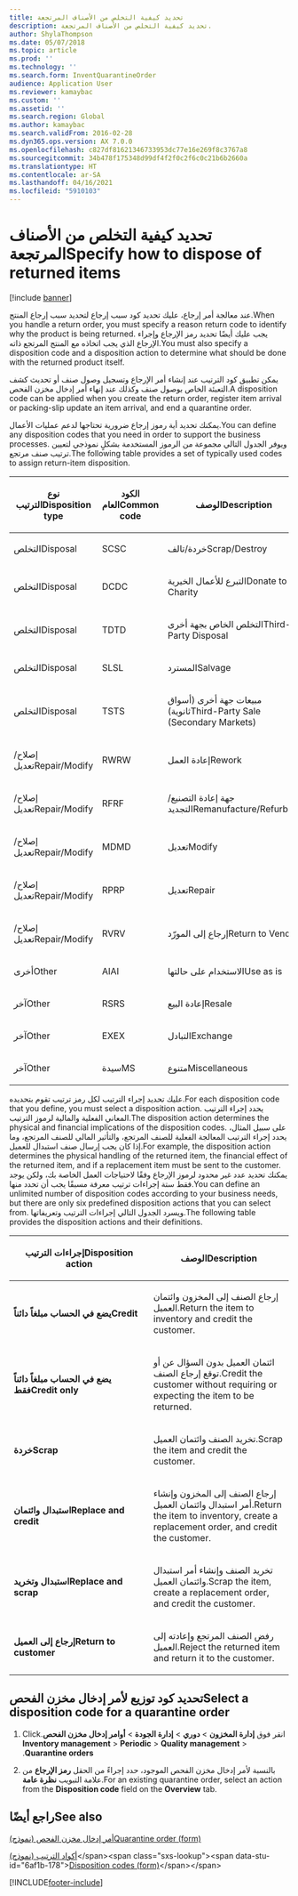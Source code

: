 ```yaml
---
title: تحديد كيفية التخلص من الأصناف المرتجعة
description: تحديد كيفية التخلص من الأصناف المرتجعة.
author: ShylaThompson
ms.date: 05/07/2018
ms.topic: article
ms.prod: ''
ms.technology: ''
ms.search.form: InventQuarantineOrder
audience: Application User
ms.reviewer: kamaybac
ms.custom: ''
ms.assetid: ''
ms.search.region: Global
ms.author: kamaybac
ms.search.validFrom: 2016-02-28
ms.dyn365.ops.version: AX 7.0.0
ms.openlocfilehash: c827df81621346733953dc77e16e269f8c3767a8
ms.sourcegitcommit: 34b478f175348d99df4f2f0c2f6c0c21b6b2660a
ms.translationtype: HT
ms.contentlocale: ar-SA
ms.lasthandoff: 04/16/2021
ms.locfileid: "5910103"
---
```

# <a name="specify-how-to-dispose-of-returned-items"></a><span data-ttu-id="6af1b-103">تحديد كيفية التخلص من الأصناف المرتجعة</span><span class="sxs-lookup"><span data-stu-id="6af1b-103">Specify how to dispose of returned items</span></span> 

[!include [banner](../includes/banner.md)]


<span data-ttu-id="6af1b-104">عند معالجة أمر إرجاع، عليك تحديد كود سبب إرجاع لتحديد سبب إرجاع المنتج.</span><span class="sxs-lookup"><span data-stu-id="6af1b-104">When you handle a return order, you must specify a reason return code to identify why the product is being returned.</span></span> <span data-ttu-id="6af1b-105">يجب عليك أيضًا تحديد رمز الإرجاع وإجراء الإرجاع الذي يجب اتخاذه مع المنتج المرتجع ذاته.</span><span class="sxs-lookup"><span data-stu-id="6af1b-105">You must also specify a disposition code and a disposition action to determine what should be done with the returned product itself.</span></span>

<span data-ttu-id="6af1b-106">يمكن تطبيق كود الترتيب عند إنشاء أمر الإرجاع وتسجيل وصول صنف أو تحديث كشف التعبئة الخاص بوصول صنف وكذلك عند إنهاء أمر إدخال مخزن الفحص.</span><span class="sxs-lookup"><span data-stu-id="6af1b-106">A disposition code can be applied when you create the return order, register item arrival or packing-slip update an item arrival, and end a quarantine order.</span></span>

<span data-ttu-id="6af1b-107">يمكنك تحديد أية رموز إرجاع ضرورية تحتاجها لدعم عمليات الأعمال.</span><span class="sxs-lookup"><span data-stu-id="6af1b-107">You can define any disposition codes that you need in order to support the business processes.</span></span> <span data-ttu-id="6af1b-108">ويوفر الجدول التالي مجموعة من الرموز المستخدمة بشكلٍ نموذجي لتعيين ترتيب صنف مرتجع.</span><span class="sxs-lookup"><span data-stu-id="6af1b-108">The following table provides a set of typically used codes to assign return-item disposition.</span></span>

<table>
<colgroup>
<col style="width: 33%" />
<col style="width: 33%" />
<col style="width: 33%" />
</colgroup>
<thead>
<tr class="header">
<th><p><span data-ttu-id="6af1b-109">نوع الترتيب</span><span class="sxs-lookup"><span data-stu-id="6af1b-109">Disposition type</span></span></p></th>
<th><p><span data-ttu-id="6af1b-110">الكود العام</span><span class="sxs-lookup"><span data-stu-id="6af1b-110">Common code</span></span></p></th>
<th><p><span data-ttu-id="6af1b-111">‏‏الوصف</span><span class="sxs-lookup"><span data-stu-id="6af1b-111">Description</span></span></p></th>
</tr>
</thead>
<tbody>
<tr class="odd">
<td><p><span data-ttu-id="6af1b-112">التخلص</span><span class="sxs-lookup"><span data-stu-id="6af1b-112">Disposal</span></span></p></td>
<td><p><span data-ttu-id="6af1b-113">SC</span><span class="sxs-lookup"><span data-stu-id="6af1b-113">SC</span></span></p></td>
<td><p><span data-ttu-id="6af1b-114">خردة/تالف</span><span class="sxs-lookup"><span data-stu-id="6af1b-114">Scrap/Destroy</span></span></p></td>
</tr>
<tr class="even">
<td><p><span data-ttu-id="6af1b-115">التخلص</span><span class="sxs-lookup"><span data-stu-id="6af1b-115">Disposal</span></span></p></td>
<td><p><span data-ttu-id="6af1b-116">DC</span><span class="sxs-lookup"><span data-stu-id="6af1b-116">DC</span></span></p></td>
<td><p><span data-ttu-id="6af1b-117">التبرع للأعمال الخيرية</span><span class="sxs-lookup"><span data-stu-id="6af1b-117">Donate to Charity</span></span></p></td>
</tr>
<tr class="odd">
<td><p><span data-ttu-id="6af1b-118">التخلص</span><span class="sxs-lookup"><span data-stu-id="6af1b-118">Disposal</span></span></p></td>
<td><p><span data-ttu-id="6af1b-119">TD</span><span class="sxs-lookup"><span data-stu-id="6af1b-119">TD</span></span></p></td>
<td><p><span data-ttu-id="6af1b-120">التخلص الخاص بجهة أخرى</span><span class="sxs-lookup"><span data-stu-id="6af1b-120">Third-Party Disposal</span></span></p></td>
</tr>
<tr class="even">
<td><p><span data-ttu-id="6af1b-121">التخلص</span><span class="sxs-lookup"><span data-stu-id="6af1b-121">Disposal</span></span></p></td>
<td><p><span data-ttu-id="6af1b-122">SL</span><span class="sxs-lookup"><span data-stu-id="6af1b-122">SL</span></span></p></td>
<td><p><span data-ttu-id="6af1b-123">المسترد</span><span class="sxs-lookup"><span data-stu-id="6af1b-123">Salvage</span></span></p></td>
</tr>
<tr class="odd">
<td><p><span data-ttu-id="6af1b-124">التخلص</span><span class="sxs-lookup"><span data-stu-id="6af1b-124">Disposal</span></span></p></td>
<td><p><span data-ttu-id="6af1b-125">TS</span><span class="sxs-lookup"><span data-stu-id="6af1b-125">TS</span></span></p></td>
<td><p><span data-ttu-id="6af1b-126">مبيعات جهة أخرى (أسواق ثانوية)</span><span class="sxs-lookup"><span data-stu-id="6af1b-126">Third-Party Sale (Secondary Markets)</span></span></p></td>
</tr>
<tr class="even">
<td><p><span data-ttu-id="6af1b-127">إصلاح/تعديل</span><span class="sxs-lookup"><span data-stu-id="6af1b-127">Repair/Modify</span></span></p></td>
<td><p><span data-ttu-id="6af1b-128">RW</span><span class="sxs-lookup"><span data-stu-id="6af1b-128">RW</span></span></p></td>
<td><p><span data-ttu-id="6af1b-129">إعادة العمل</span><span class="sxs-lookup"><span data-stu-id="6af1b-129">Rework</span></span></p></td>
</tr>
<tr class="odd">
<td><p><span data-ttu-id="6af1b-130">إصلاح/تعديل</span><span class="sxs-lookup"><span data-stu-id="6af1b-130">Repair/Modify</span></span></p></td>
<td><p><span data-ttu-id="6af1b-131">RF</span><span class="sxs-lookup"><span data-stu-id="6af1b-131">RF</span></span></p></td>
<td><p><span data-ttu-id="6af1b-132">جهة إعادة التصنيع/التجديد</span><span class="sxs-lookup"><span data-stu-id="6af1b-132">Remanufacture/Refurbish</span></span></p></td>
</tr>
<tr class="even">
<td><p><span data-ttu-id="6af1b-133">إصلاح/تعديل</span><span class="sxs-lookup"><span data-stu-id="6af1b-133">Repair/Modify</span></span></p></td>
<td><p><span data-ttu-id="6af1b-134">MD</span><span class="sxs-lookup"><span data-stu-id="6af1b-134">MD</span></span></p></td>
<td><p><span data-ttu-id="6af1b-135">تعديل</span><span class="sxs-lookup"><span data-stu-id="6af1b-135">Modify</span></span></p></td>
</tr>
<tr class="odd">
<td><p><span data-ttu-id="6af1b-136">إصلاح/تعديل</span><span class="sxs-lookup"><span data-stu-id="6af1b-136">Repair/Modify</span></span></p></td>
<td><p><span data-ttu-id="6af1b-137">RP</span><span class="sxs-lookup"><span data-stu-id="6af1b-137">RP</span></span></p></td>
<td><p><span data-ttu-id="6af1b-138">تعديل</span><span class="sxs-lookup"><span data-stu-id="6af1b-138">Repair</span></span></p></td>
</tr>
<tr class="even">
<td><p><span data-ttu-id="6af1b-139">إصلاح/تعديل</span><span class="sxs-lookup"><span data-stu-id="6af1b-139">Repair/Modify</span></span></p></td>
<td><p><span data-ttu-id="6af1b-140">RV</span><span class="sxs-lookup"><span data-stu-id="6af1b-140">RV</span></span></p></td>
<td><p><span data-ttu-id="6af1b-141">إرجاع إلى المورّد</span><span class="sxs-lookup"><span data-stu-id="6af1b-141">Return to Vendor</span></span></p></td>
</tr>
<tr class="odd">
<td><p><span data-ttu-id="6af1b-142">أخرى</span><span class="sxs-lookup"><span data-stu-id="6af1b-142">Other</span></span></p></td>
<td><p><span data-ttu-id="6af1b-143">AI</span><span class="sxs-lookup"><span data-stu-id="6af1b-143">AI</span></span></p></td>
<td><p><span data-ttu-id="6af1b-144">الاستخدام على حالتها</span><span class="sxs-lookup"><span data-stu-id="6af1b-144">Use as is</span></span></p></td>
</tr>
<tr class="even">
<td><p><span data-ttu-id="6af1b-145">آخر</span><span class="sxs-lookup"><span data-stu-id="6af1b-145">Other</span></span></p></td>
<td><p><span data-ttu-id="6af1b-146">RS</span><span class="sxs-lookup"><span data-stu-id="6af1b-146">RS</span></span></p></td>
<td><p><span data-ttu-id="6af1b-147">إعادة البيع</span><span class="sxs-lookup"><span data-stu-id="6af1b-147">Resale</span></span></p></td>
</tr>
<tr class="odd">
<td><p><span data-ttu-id="6af1b-148">آخر</span><span class="sxs-lookup"><span data-stu-id="6af1b-148">Other</span></span></p></td>
<td><p><span data-ttu-id="6af1b-149">EX</span><span class="sxs-lookup"><span data-stu-id="6af1b-149">EX</span></span></p></td>
<td><p><span data-ttu-id="6af1b-150">التبادل</span><span class="sxs-lookup"><span data-stu-id="6af1b-150">Exchange</span></span></p></td>
</tr>
<tr class="even">
<td><p><span data-ttu-id="6af1b-151">آخر</span><span class="sxs-lookup"><span data-stu-id="6af1b-151">Other</span></span></p></td>
<td><p><span data-ttu-id="6af1b-152">سيدة</span><span class="sxs-lookup"><span data-stu-id="6af1b-152">MS</span></span></p></td>
<td><p><span data-ttu-id="6af1b-153">متنوع</span><span class="sxs-lookup"><span data-stu-id="6af1b-153">Miscellaneous</span></span></p></td>
</tr>
</tbody>
</table>


<span data-ttu-id="6af1b-154">عليك تحديد إجراء الترتيب لكل رمز ترتيب تقوم بتحديده.</span><span class="sxs-lookup"><span data-stu-id="6af1b-154">For each disposition code that you define, you must select a disposition action.</span></span> <span data-ttu-id="6af1b-155">يحدد إجراء الترتيب المعاني الفعلية والمالية لرموز الترتيب.</span><span class="sxs-lookup"><span data-stu-id="6af1b-155">The disposition action determines the physical and financial implications of the disposition codes.</span></span> <span data-ttu-id="6af1b-156">على سبيل المثال، يحدد إجراء الترتيب المعالجة الفعلية للصنف المرتجع، والتأثير المالي للصنف المرتجع، وما إذا كان يجب إرسال صنف استبدال للعميل.</span><span class="sxs-lookup"><span data-stu-id="6af1b-156">For example, the disposition action determines the physical handling of the returned item, the financial effect of the returned item, and if a replacement item must be sent to the customer.</span></span> <span data-ttu-id="6af1b-157">يمكنك تحديد عدد غير محدود لرموز الإرجاع وفقًا لاحتياجات العمل الخاصة بك، ولكن يوجد فقط ستة إجراءات ترتيب معرفة مسبقًا يجب أن تحدد منها.</span><span class="sxs-lookup"><span data-stu-id="6af1b-157">You can define an unlimited number of disposition codes according to your business needs, but there are only six predefined disposition actions that you can select from.</span></span> <span data-ttu-id="6af1b-158">ويسرد الجدول التالي إجراءات الترتيب وتعريفاتها.</span><span class="sxs-lookup"><span data-stu-id="6af1b-158">The following table provides the disposition actions and their definitions.</span></span>

<table>
<colgroup>
<col style="width: 50%" />
<col style="width: 50%" />
</colgroup>
<thead>
<tr class="header">
<th><p><span data-ttu-id="6af1b-159">إجراءات الترتيب</span><span class="sxs-lookup"><span data-stu-id="6af1b-159">Disposition action</span></span></p></th>
<th><p><span data-ttu-id="6af1b-160">الوصف</span><span class="sxs-lookup"><span data-stu-id="6af1b-160">Description</span></span></p></th>
</tr>
</thead>
<tbody>
<tr class="odd">
<td><p><span data-ttu-id="6af1b-161"><strong>يضع في الحساب مبلغاً دائناً</strong></span><span class="sxs-lookup"><span data-stu-id="6af1b-161"><strong>Credit</strong></span></span></p></td>
<td><p><span data-ttu-id="6af1b-162">إرجاع الصنف إلى المخزون وائتمان العميل.</span><span class="sxs-lookup"><span data-stu-id="6af1b-162">Return the item to inventory and credit the customer.</span></span></p></td>
</tr>
<tr class="even">
<td><p><span data-ttu-id="6af1b-163"><strong>يضع في الحساب مبلغاً دائناً فقط</strong></span><span class="sxs-lookup"><span data-stu-id="6af1b-163"><strong>Credit only</strong></span></span></p></td>
<td><p><span data-ttu-id="6af1b-164">ائتمان العميل بدون السؤال عن أو توقع إرجاع الصنف.</span><span class="sxs-lookup"><span data-stu-id="6af1b-164">Credit the customer without requiring or expecting the item to be returned.</span></span></p></td>
</tr>
<tr class="odd">
<td><p><span data-ttu-id="6af1b-165"><strong>خردة</strong></span><span class="sxs-lookup"><span data-stu-id="6af1b-165"><strong>Scrap</strong></span></span></p></td>
<td><p><span data-ttu-id="6af1b-166">تخريد الصنف وائتمان العميل.</span><span class="sxs-lookup"><span data-stu-id="6af1b-166">Scrap the item and credit the customer.</span></span></p></td>
</tr>
<tr class="even">
<td><p><span data-ttu-id="6af1b-167"><strong>استبدال وائتمان</strong></span><span class="sxs-lookup"><span data-stu-id="6af1b-167"><strong>Replace and credit</strong></span></span></p></td>
<td><p><span data-ttu-id="6af1b-168">إرجاع الصنف إلى المخزون وإنشاء أمر استبدال وائتمان العميل.</span><span class="sxs-lookup"><span data-stu-id="6af1b-168">Return the item to inventory, create a replacement order, and credit the customer.</span></span></p></td>
</tr>
<tr class="odd">
<td><p><span data-ttu-id="6af1b-169"><strong>استبدال وتخريد</strong></span><span class="sxs-lookup"><span data-stu-id="6af1b-169"><strong>Replace and scrap</strong></span></span></p></td>
<td><p><span data-ttu-id="6af1b-170">تخريد الصنف وإنشاء أمر استبدال وائتمان العميل.</span><span class="sxs-lookup"><span data-stu-id="6af1b-170">Scrap the item, create a replacement order, and credit the customer.</span></span></p></td>
</tr>
<tr class="even">
<td><p><span data-ttu-id="6af1b-171"><strong>إرجاع إلى العميل</strong></span><span class="sxs-lookup"><span data-stu-id="6af1b-171"><strong>Return to customer</strong></span></span></p></td>
<td><p><span data-ttu-id="6af1b-172">رفض الصنف المرتجع وإعادته إلى العميل.</span><span class="sxs-lookup"><span data-stu-id="6af1b-172">Reject the returned item and return it to the customer.</span></span></p></td>
</tr>
</tbody>
</table>


## <a name="select-a-disposition-code-for-a-quarantine-order"></a><span data-ttu-id="6af1b-173">تحديد كود توزيع لأمر إدخال مخزن الفحص</span><span class="sxs-lookup"><span data-stu-id="6af1b-173">Select a disposition code for a quarantine order</span></span>

1.  <span data-ttu-id="6af1b-174">‏‫انقر فوق **‏‫إدارة المخزون‬** \> **دوري** \> **إدارة الجودة** \>‏‫ **أوامر إدخال مخزن الفحص**.</span><span class="sxs-lookup"><span data-stu-id="6af1b-174">Click **Inventory management** \> **Periodic** \> **Quality management** \> **Quarantine orders**.</span></span>

2.  <span data-ttu-id="6af1b-175">بالنسبة لأمر إدخال مخزن الفحص الموجود، حدد إجراءً من الحقل **رمز الإرجاع** من علامة التبويب **نظرة عامة**.</span><span class="sxs-lookup"><span data-stu-id="6af1b-175">For an existing quarantine order, select an action from the **Disposition code** field on the **Overview** tab.</span></span>



## <a name="see-also"></a><span data-ttu-id="6af1b-176">راجع أيضًا</span><span class="sxs-lookup"><span data-stu-id="6af1b-176">See also</span></span>

[<span data-ttu-id="6af1b-177">أمر إدخال مخزن الفحص (نموذج)</span><span class="sxs-lookup"><span data-stu-id="6af1b-177">Quarantine order (form)</span></span>](/dynamicsax-2012//quarantine-order-form)

<span data-ttu-id="6af1b-178">[أكواد الترتيب (نموذج)](https://technet.microsoft.com/library/hh597113\(v=ax.60\))</span><span class="sxs-lookup"><span data-stu-id="6af1b-178">[Disposition codes (form)](https://technet.microsoft.com/library/hh597113\(v=ax.60\))</span></span>

  




[!INCLUDE[footer-include](../../includes/footer-banner.md)]